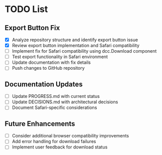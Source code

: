 # TODO List

## Export Button Fix
- [x] Analyze repository structure and identify export button issue
- [x] Review export button implementation and Safari compatibility
- [ ] Implement fix for Safari compatibility using dcc.Download component
- [ ] Test export functionality in Safari environment
- [ ] Update documentation with fix details
- [ ] Push changes to GitHub repository

## Documentation Updates
- [ ] Update PROGRESS.md with current status
- [ ] Update DECISIONS.md with architectural decisions
- [ ] Document Safari-specific considerations

## Future Enhancements
- [ ] Consider additional browser compatibility improvements
- [ ] Add error handling for download failures
- [ ] Implement user feedback for download status
